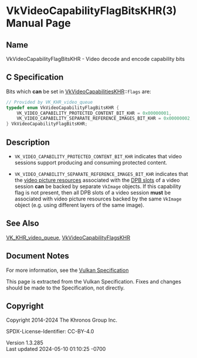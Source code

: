 # VkVideoCapabilityFlagBitsKHR(3) Manual Page

## Name

VkVideoCapabilityFlagBitsKHR - Video decode and encode capability bits



## <a href="#_c_specification" class="anchor"></a>C Specification

Bits which **can** be set in
[VkVideoCapabilitiesKHR](https://registry.khronos.org/vulkan/specs/1.3-extensions/man/html/VkVideoCapabilitiesKHR.html)::`flags` are:

``` c
// Provided by VK_KHR_video_queue
typedef enum VkVideoCapabilityFlagBitsKHR {
    VK_VIDEO_CAPABILITY_PROTECTED_CONTENT_BIT_KHR = 0x00000001,
    VK_VIDEO_CAPABILITY_SEPARATE_REFERENCE_IMAGES_BIT_KHR = 0x00000002,
} VkVideoCapabilityFlagBitsKHR;
```

## <a href="#_description" class="anchor"></a>Description

- `VK_VIDEO_CAPABILITY_PROTECTED_CONTENT_BIT_KHR` indicates that video
  sessions support producing and consuming protected content.

- <span id="separate-reference-images"></span>
  `VK_VIDEO_CAPABILITY_SEPARATE_REFERENCE_IMAGES_BIT_KHR` indicates that
  the <a
  href="https://registry.khronos.org/vulkan/specs/1.3-extensions/html/vkspec.html#video-picture-resources"
  target="_blank" rel="noopener">video picture resources</a> associated
  with the <a
  href="https://registry.khronos.org/vulkan/specs/1.3-extensions/html/vkspec.html#dpb-slot"
  target="_blank" rel="noopener">DPB slots</a> of a video session
  **can** be backed by separate `VkImage` objects. If this capability
  flag is not present, then all DPB slots of a video session **must** be
  associated with video picture resources backed by the same `VkImage`
  object (e.g. using different layers of the same image).

## <a href="#_see_also" class="anchor"></a>See Also

[VK_KHR_video_queue](https://registry.khronos.org/vulkan/specs/1.3-extensions/man/html/VK_KHR_video_queue.html),
[VkVideoCapabilityFlagsKHR](https://registry.khronos.org/vulkan/specs/1.3-extensions/man/html/VkVideoCapabilityFlagsKHR.html)

## <a href="#_document_notes" class="anchor"></a>Document Notes

For more information, see the <a
href="https://registry.khronos.org/vulkan/specs/1.3-extensions/html/vkspec.html#VkVideoCapabilityFlagBitsKHR"
target="_blank" rel="noopener">Vulkan Specification</a>

This page is extracted from the Vulkan Specification. Fixes and changes
should be made to the Specification, not directly.

## <a href="#_copyright" class="anchor"></a>Copyright

Copyright 2014-2024 The Khronos Group Inc.

SPDX-License-Identifier: CC-BY-4.0

Version 1.3.285  
Last updated 2024-05-10 01:10:25 -0700
